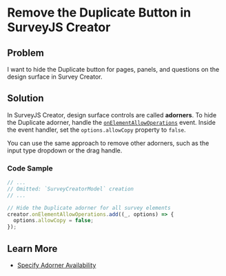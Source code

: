 # Remove the Duplicate Button in SurveyJS Creator

## Problem

I want to hide the Duplicate button for pages, panels, and questions on the design surface in Survey Creator.

## Solution

In SurveyJS Creator, design surface controls are called **adorners**. To hide the Duplicate adorner, handle the [`onElementAllowOperations`](https://surveyjs.io/survey-creator/documentation/api-reference/survey-creator#onElementAllowOperations) event. Inside the event handler, set the `options.allowCopy` property to `false`. 

You can use the same approach to remove other adorners, such as the input type dropdown or the drag handle.

### Code Sample

```javascript
// ...
// Omitted: `SurveyCreatorModel` creation
// ...

// Hide the Duplicate adorner for all survey elements
creator.onElementAllowOperations.add((_, options) => {
  options.allowCopy = false;
});
```

## Learn More

- [Specify Adorner Availability](https://surveyjs.io/survey-creator/documentation/customize-survey-creation-process#specify-adorner-availability)